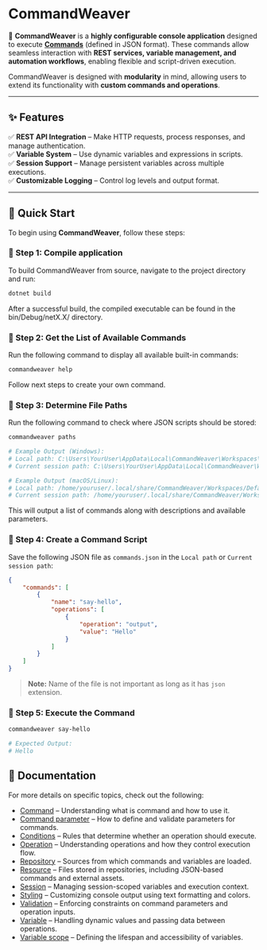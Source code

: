 # CommandWeaver

🚀 **CommandWeaver** is a **highly configurable console application** designed to execute [**Commands**](docs/command.md) (defined in JSON format). These commands allow seamless interaction with **REST services, variable management, and automation workflows**, enabling flexible and script-driven execution.

CommandWeaver is designed with **modularity** in mind, allowing users to extend its functionality with **custom commands and operations**.

---

## ✨ Features

✅ **REST API Integration** – Make HTTP requests, process responses, and manage authentication.  
✅ **Variable System** – Use dynamic variables and expressions in scripts.  
✅ **Session Support** – Manage persistent variables across multiple executions.  
✅ **Customizable Logging** – Control log levels and output format.

---

## 🚀 Quick Start

To begin using **CommandWeaver**, follow these steps:

### 📌 Step 1: Compile application
To build CommandWeaver from source, navigate to the project directory and run:

```sh
dotnet build
```

After a successful build, the compiled executable can be found in the bin/Debug/netX.X/ directory.

### 📌 Step 2: Get the List of Available Commands
Run the following command to display all available built-in commands:
```sh
commandweaver help
```

Follow next steps to create your own command.

### 📌 Step 3: Determine File Paths
Run the following command to check where JSON scripts should be stored:
```sh
commandweaver paths

# Example Output (Windows):
# Local path: C:\Users\YourUser\AppData\Local\CommandWeaver\Workspaces\Default\Application
# Current session path: C:\Users\YourUser\AppData\Local\CommandWeaver\Workspaces\Default\Sessions\session1

# Example Output (macOS/Linux):
# Local path: /home/youruser/.local/share/CommandWeaver/Workspaces/Default/Application
# Current session path: /home/youruser/.local/share/CommandWeaver/Workspaces/Default/Sessions/session1
```

This will output a list of commands along with descriptions and available parameters.

### 📌 Step 4: Create a Command Script
Save the following JSON file as `commands.json` in the `Local path` or `Current session path`:
```json
{
    "commands": [
        {
            "name": "say-hello",
            "operations": [
                {
                    "operation": "output",
                    "value": "Hello"
                }
            ]
        }
    ]
}
```
> **Note:** Name of the file is not important as long as it has `json` extension.

### 📌 Step 5: Execute the Command
```sh
commandweaver say-hello

# Expected Output:
# Hello
```

## 📖 Documentation

For more details on specific topics, check out the following:

- [Command](docs/command.md) – Understanding what is command and how to use it.
- [Command parameter](docs/command-parameter.md) – How to define and validate parameters for commands.
- [Conditions](docs/conditions.md) – Rules that determine whether an operation should execute.
- [Operation](docs/operation.md) – Understanding operations and how they control execution flow.
- [Repository](docs/repository.md) – Sources from which commands and variables are loaded.
- [Resource](docs/resource.md) – Files stored in repositories, including JSON-based commands and external assets.
- [Session](docs/session.md) – Managing session-scoped variables and execution context.
- [Styling](docs/styling.md) – Customizing console output using text formatting and colors.
- [Validation](docs/validation.md) – Enforcing constraints on command parameters and operation inputs.
- [Variable](docs/variable.md) – Handling dynamic values and passing data between operations.
- [Variable scope](docs/variable-scope.md) – Defining the lifespan and accessibility of variables.
